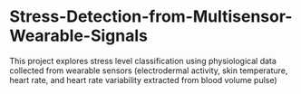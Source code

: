 # Stress-Detection-from-Multisensor-Wearable-Signals
This project explores stress level classification using physiological data collected from wearable sensors (electrodermal activity, skin temperature, heart rate, and heart rate variability extracted from blood volume pulse)
